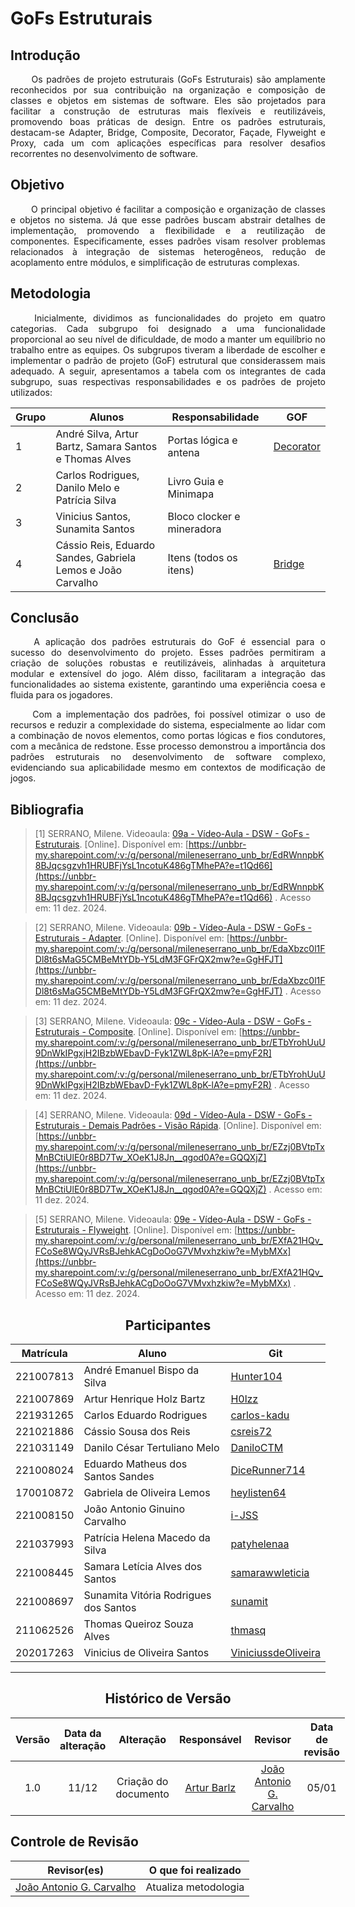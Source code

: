 # GoFs Estruturais

## Introdução 
<!--  
- **Apresente o tema do projeto ou estudo;**
- **Busque trazer referências no decorrer do texto;**
- Destaque a relevância do diagrama ou abordagem para a área de aplicação.
- Mencione brevemente os principais aspectos que serão abordados no documento.
-->

<div align="justify">
&emsp;&emsp;
Os padrões de projeto estruturais (GoFs Estruturais) são amplamente reconhecidos por sua contribuição na organização e composição de classes e objetos em sistemas de software. Eles são projetados para facilitar a construção de estruturas mais flexíveis e reutilizáveis, promovendo boas práticas de design. Entre os padrões estruturais, destacam-se Adapter, Bridge, Composite, Decorator, Façade, Flyweight e Proxy, cada um com aplicações específicas para resolver desafios recorrentes no desenvolvimento de software.
</div>

## Objetivo
<!--  
- **Declare o que se pretende alcançar com o diagrama em projetos no geral; Busque referenciar!**
- **Declare o que se pretende alcançar com o diagrama para equipe neste contexto;**
- **Destaque os resultados esperados, como soluções para problemas, melhorias no entendimento ou suporte à tomada de decisões.**
-->

<div align="justify">
&emsp;&emsp;
O principal objetivo é facilitar a composição e organização de classes e objetos no sistema. Já que esse padrões buscam abstrair detalhes de implementação, promovendo a flexibilidade e a reutilização de componentes. Especificamente, esses padrões visam resolver problemas relacionados à integração de sistemas heterogêneos, redução de acoplamento entre módulos, e simplificação de estruturas complexas.
</div>

## Metodologia
<!--  
- **Explique o processo utilizado para desenvolver o trabalho. COMO foi feito?**
- **Descreva as ferramentas, técnicas ou referências utilizadas na construção do diagrama ou solução. Se houver alguma ferramenta específica determinada pela professora, a sugestão é usá-la sendo em qualquer etapa do processo. Podem começar com uma ferramenta que já são familiarizados e depois explorar outras ferramentas.**
- Se desejarem, podem citar os desafios encontrados seguindo a metodologia, propostas de melhoria, etc.
-->

<div align="justify">

&emsp;&emsp;
Inicialmente, dividimos as funcionalidades do projeto em quatro categorias. Cada subgrupo foi designado a uma funcionalidade proporcional ao seu nível de dificuldade, de modo a manter um equilíbrio no trabalho entre as equipes. Os subgrupos tiveram a liberdade de escolher e implementar o padrão de projeto (GoF) estrutural que considerassem mais adequado. A seguir, apresentamos a tabela com os integrantes de cada subgrupo, suas respectivas responsabilidades e os padrões de projeto utilizados:
</div>

<div style="margin: 0 auto; width: fit-content;">

| Grupo | Alunos                                                      | Responsabilidade           | GOF                                  |
|-------|-------------------------------------------------------------|----------------------------|--------------------------------------|
| 1     | André Silva, Artur Bartz, Samara Santos e Thomas Alves      | Portas lógica e antena     | [Decorator](/Projeto/Decorador.md)   |
| 2     | Carlos Rodrigues, Danilo Melo e Patrícia Silva              | Livro Guia e Minimapa      |                                      |
| 3     | Vinicius Santos, Sunamita Santos                            | Bloco clocker e mineradora |                                      |
| 4     | Cássio Reis, Eduardo Sandes, Gabriela Lemos e João Carvalho | Itens (todos os itens)     | [Bridge](/Projeto/BridgeMaterial.md) |

</div>


## Conclusão
<!--  
-   **Resuma os pontos principais do trabalho.**
-   **Avalie se os objetivos foram alcançados e o impacto do trabalho.**
-   **Apresente perspectivas para melhorias ou trabalhos futuros.**
-->

<div align="justify">
&emsp;&emsp;
A aplicação dos padrões estruturais do GoF é essencial para o sucesso do desenvolvimento do projeto. Esses padrões permitiram a criação de soluções robustas e reutilizáveis, alinhadas à arquitetura modular e extensível do jogo. Além disso, facilitaram a integração das funcionalidades ao sistema existente, garantindo uma experiência coesa e fluida para os jogadores.

&emsp;&emsp;
Com a implementação dos padrões, foi possível otimizar o uso de recursos e reduzir a complexidade do sistema, especialmente ao lidar com a combinação de novos elementos, como portas lógicas e fios condutores, com a mecânica de redstone. Esse processo demonstrou a importância dos padrões estruturais no desenvolvimento de software complexo, evidenciando sua aplicabilidade mesmo em contextos de modificação de jogos.
</div>

## Bibliografia 

<!-- - **Altere!**-->

> [1] SERRANO, Milene. Videoaula: [09a - Vídeo-Aula - DSW - GoFs - Estruturais](https://unbbr-my.sharepoint.com/:v:/g/personal/mileneserrano_unb_br/EdRWnnpbK8BJqcsgzvh1HRUBFjYsL1ncotuK486gTMhePA?e=t1Qd66). [Online]. Disponível em: [https://unbbr-my.sharepoint.com/:v:/g/personal/mileneserrano_unb_br/EdRWnnpbK8BJqcsgzvh1HRUBFjYsL1ncotuK486gTMhePA?e=t1Qd66](https://unbbr-my.sharepoint.com/:v:/g/personal/mileneserrano_unb_br/EdRWnnpbK8BJqcsgzvh1HRUBFjYsL1ncotuK486gTMhePA?e=t1Qd66) . Acesso em: 11 dez. 2024.

> [2] SERRANO, Milene. Videoaula: [09b - Vídeo-Aula - DSW - GoFs - Estruturais - Adapter](https://unbbr-my.sharepoint.com/:v:/g/personal/mileneserrano_unb_br/EdaXbzc0l1FDl8t6sMaG5CMBeMtYDb-Y5LdM3FGFrQX2mw?e=GgHFJT). [Online]. Disponível em: [https://unbbr-my.sharepoint.com/:v:/g/personal/mileneserrano_unb_br/EdaXbzc0l1FDl8t6sMaG5CMBeMtYDb-Y5LdM3FGFrQX2mw?e=GgHFJT](https://unbbr-my.sharepoint.com/:v:/g/personal/mileneserrano_unb_br/EdaXbzc0l1FDl8t6sMaG5CMBeMtYDb-Y5LdM3FGFrQX2mw?e=GgHFJT) . Acesso em: 11 dez. 2024.

> [3] SERRANO, Milene. Videoaula: [09c - Vídeo-Aula - DSW - GoFs - Estruturais - Composite](https://unbbr-my.sharepoint.com/:v:/g/personal/mileneserrano_unb_br/ETbYrohUuU9DnWkIPgxjH2IBzbWEbavD-Fyk1ZWL8pK-lA?e=pmyF2R). [Online]. Disponível em: [https://unbbr-my.sharepoint.com/:v:/g/personal/mileneserrano_unb_br/ETbYrohUuU9DnWkIPgxjH2IBzbWEbavD-Fyk1ZWL8pK-lA?e=pmyF2R](https://unbbr-my.sharepoint.com/:v:/g/personal/mileneserrano_unb_br/ETbYrohUuU9DnWkIPgxjH2IBzbWEbavD-Fyk1ZWL8pK-lA?e=pmyF2R) . Acesso em: 11 dez. 2024.

> [4] SERRANO, Milene. Videoaula: [09d - Vídeo-Aula - DSW - GoFs - Estruturais - Demais Padrões - Visão Rápida](https://unbbr-my.sharepoint.com/:v:/g/personal/mileneserrano_unb_br/EZzj0BVtpTxMnBCtiUlE0r8BD7Tw_XOeK1J8Jn__qgod0A?e=GQQXjZ). [Online]. Disponível em: [https://unbbr-my.sharepoint.com/:v:/g/personal/mileneserrano_unb_br/EZzj0BVtpTxMnBCtiUlE0r8BD7Tw_XOeK1J8Jn__qgod0A?e=GQQXjZ](https://unbbr-my.sharepoint.com/:v:/g/personal/mileneserrano_unb_br/EZzj0BVtpTxMnBCtiUlE0r8BD7Tw_XOeK1J8Jn__qgod0A?e=GQQXjZ) . Acesso em: 11 dez. 2024.

> [5] SERRANO, Milene. Videoaula: [09e - Vídeo-Aula - DSW - GoFs - Estruturais - Flyweight](https://unbbr-my.sharepoint.com/:v:/g/personal/mileneserrano_unb_br/EXfA21HQv_FCoSe8WQyJVRsBJehkACgDoOoG7VMvxhzkiw?e=MybMXx). [Online]. Disponível em: [https://unbbr-my.sharepoint.com/:v:/g/personal/mileneserrano_unb_br/EXfA21HQv_FCoSe8WQyJVRsBJehkACgDoOoG7VMvxhzkiw?e=MybMXx](https://unbbr-my.sharepoint.com/:v:/g/personal/mileneserrano_unb_br/EXfA21HQv_FCoSe8WQyJVRsBJehkACgDoOoG7VMvxhzkiw?e=MybMXx) . Acesso em: 11 dez. 2024.


<center>

## Participantes

</center>

<!-- de preferência: em ordem alfabética, seguindo o exemplo: -->

<div style="margin: 0 auto; width: fit-content;">

| Matrícula | Aluno                                 | Git                                                           |
| --------- | ------------------------------------- |---------------------------------------------------------------|
| 221007813 | André Emanuel Bispo da Silva          | [Hunter104](https://github.com/Hunter104)                     |
| 221007869 | Artur Henrique Holz Bartz             | [H0lzz](https://github.com/H0lzz)                             |
| 221931265 | Carlos Eduardo Rodrigues              | [carlos-kadu](https://github.com/carlos-kadu)                 |
| 221021886 | Cássio Sousa dos Reis                 | [csreis72](https://github.com/csreis72)                       |
| 221031149 | Danilo César Tertuliano Melo          | [DaniloCTM](https://github.com/DaniloCTM)                     |
| 221008024 | Eduardo Matheus dos Santos Sandes     | [DiceRunner714](https://github.com/DiceRunner714)             |
| 170010872 | Gabriela de Oliveira Lemos            | [heylisten64](https://github.com/heylisten64)                 |
| 221008150 | João Antonio Ginuino Carvalho         | [i-JSS](https://github.com/i-JSS)                             |
| 221037993 | Patrícia Helena Macedo da Silva       | [patyhelenaa](https://github.com/patyhelenaa)                 |
| 221008445 | Samara Letícia Alves dos Santos       | [samarawwleticia](https://github.com/samarawwleticia)         |
| 221008697 | Sunamita Vitória Rodrigues dos Santos | [sunamit](https://github.com/sunamit)                         |
| 211062526 | Thomas Queiroz Souza Alves            | [thmasq](https://github.com/thmasq)                           |
| 202017263 | Vinicius de Oliveira Santos           | [ViniciussdeOliveira](https://github.com/ViniciussdeOliveira) |

</div>

---

<center>

## Histórico de Versão

</center>

<!-- Lembre de alterar a data -->
<!-- É PRA POR O NOME, NÃO O USER DO GITHUB -->

<div style="margin: 0 auto; width: fit-content;">

| Versão | Data da alteração |            Alteração            |                  Responsável                  |                      Revisor                       | Data de revisão |
| :----: | :---------------: | :-----------------------------: | :-------------------------------------------: | :------------------------------------------------: |:---------------:|
|  1.0   |       11/12       |      Criação do documento       |    [Artur Barlz](https://github.com/H0lzz)    | [João Antonio G. Carvalho](https://github.com/i-JSS)                                                    | 05/01      | 

</div>

## Controle de Revisão

| Revisor(es) | O que foi realizado  |
|:-----------:|:--------------------:|
|      [João Antonio G. Carvalho](https://github.com/i-JSS)        | Atualiza metodologia |
